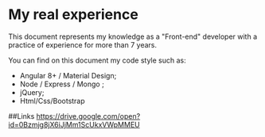 # My real experience

This document represents my knowledge as a "Front-end" developer with a practice of experience for more than 7 years.

You can find on this document my code style such as:  
- Angular 8+ / Material Design;
- Node / Express / Mongo ;
- jQuery;
- Html/Css/Bootstrap

##Links
https://drive.google.com/open?id=0Bzmjg8jX6iJjMm1ScUkxVWpMMEU